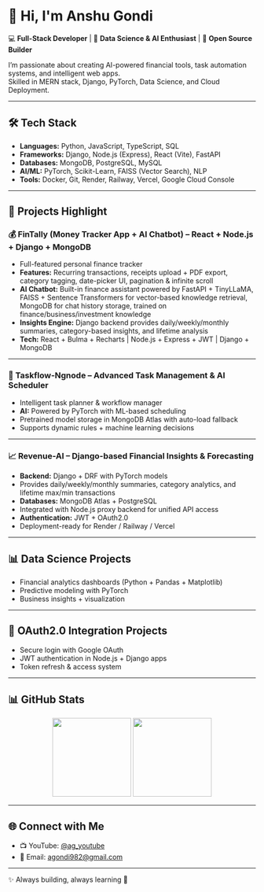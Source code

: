 # 👋 Hi, I'm Anshu Gondi

💻 **Full-Stack Developer** | 🔬 **Data Science & AI Enthusiast** | 🚀 **Open Source Builder**

I’m passionate about creating AI-powered financial tools, task automation systems, and intelligent web apps.  
Skilled in MERN stack, Django, PyTorch, Data Science, and Cloud Deployment.

---

## 🛠️ Tech Stack

- **Languages:** Python, JavaScript, TypeScript, SQL  
- **Frameworks:** Django, Node.js (Express), React (Vite), FastAPI  
- **Databases:** MongoDB, PostgreSQL, MySQL  
- **AI/ML:** PyTorch, Scikit-Learn, FAISS (Vector Search), NLP  
- **Tools:** Docker, Git, Render, Railway, Vercel, Google Cloud Console  

---

## 🚀 Projects Highlight

### 💰 FinTally (Money Tracker App + AI Chatbot) – React + Node.js + Django + MongoDB
- Full-featured personal finance tracker  
- **Features:** Recurring transactions, receipts upload + PDF export, category tagging, date-picker UI, pagination & infinite scroll  
- **AI Chatbot:** Built-in finance assistant powered by FastAPI + TinyLLaMA, FAISS + Sentence Transformers for vector-based knowledge retrieval, MongoDB for chat history storage, trained on finance/business/investment knowledge  
- **Insights Engine:** Django backend provides daily/weekly/monthly summaries, category-based insights, and lifetime analysis  
- **Tech:** React + Bulma + Recharts | Node.js + Express + JWT | Django + MongoDB  

---

### 📂 Taskflow-Ngnode – Advanced Task Management & AI Scheduler
- Intelligent task planner & workflow manager  
- **AI:** Powered by PyTorch with ML-based scheduling  
- Pretrained model storage in MongoDB Atlas with auto-load fallback  
- Supports dynamic rules + machine learning decisions  

---

### 📈 Revenue-AI – Django-based Financial Insights & Forecasting
- **Backend:** Django + DRF with PyTorch models  
- Provides daily/weekly/monthly summaries, category analytics, and lifetime max/min transactions  
- **Databases:** MongoDB Atlas + PostgreSQL  
- Integrated with Node.js proxy backend for unified API access  
- **Authentication:** JWT + OAuth2.0  
- Deployment-ready for Render / Railway / Vercel  

---

## 📊 Data Science Projects
- Financial analytics dashboards (Python + Pandas + Matplotlib)  
- Predictive modeling with PyTorch  
- Business insights + visualization  

---

## 🔐 OAuth2.0 Integration Projects
- Secure login with Google OAuth  
- JWT authentication in Node.js + Django apps  
- Token refresh & access system  

---

## 📊 GitHub Stats

<p align="center">  
  <img src="https://github-readme-stats.vercel.app/api?username=ag-YouTube&show_icons=true&theme=radical" height="160" />  
  <img src="https://github-readme-stats.vercel.app/api/top-langs/?username=ag-YouTube&layout=compact&theme=radical" height="160" />  
</p>    

---

## 🌐 Connect with Me
- 📺 YouTube: [@ag_youtube](https://youtube.com/@ag_youtube)  
- 📧 Email: agondi982@gmail.com  

---

✨ Always building, always learning 🚀

<!--
**Anshu-Gondi/Anshu-Gondi** is a ✨ _special_ ✨ repository because its `README.md` (this file) appears on your GitHub profile.

Here are some ideas to get you started:

- 🔭 I’m currently working on ...
- 🌱 I’m currently learning ...
- 👯 I’m looking to collaborate on ...
- 🤔 I’m looking for help with ...
- 💬 Ask me about ...
- 📫 How to reach me: ...
- 😄 Pronouns: ...
- ⚡ Fun fact: ...
-->
